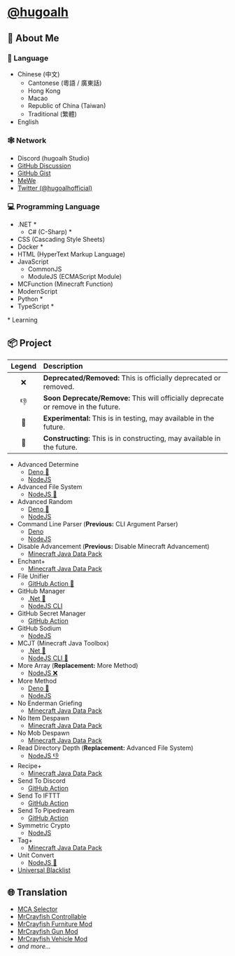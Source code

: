 # [@hugoalh](https://github.com/hugoalh)

## 🧐 About Me

### 💬 Language

- Chinese (中文)
  - Cantonese (粵語 / 廣東話)
  - Hong Kong
  - Macao
  - Republic of China (Taiwan)
  - Traditional (繁體)
- English

### 🕸 Network

- Discord (hugoalh Studio)
- [GitHub Discussion](https://github.com/hugoalh/hugoalh/discussions)
- [GitHub Gist](https://gist.github.com/hugoalh)
- [MeWe](https://mewe.com/i/hugoalh)
- [Twitter (@hugoalhofficial)](https://twitter.com/hugoalhofficial)

### 💻 Programming Language

- .NET \*
  - C# (C-Sharp) \*
- CSS (Cascading Style Sheets)
- Docker \*
- HTML (HyperText Markup Language)
- JavaScript
  - CommonJS
  - ModuleJS (ECMAScript Module)
- MCFunction (Minecraft Function)
- ModernScript
- Python \*
- TypeScript \*

\* Learning

## 📦 Project

| **Legend** | **Description** |
|:-:|:--|
| ❌ | **Deprecated/Removed:** This is officially deprecated or removed. |
| 👎 | **Soon Deprecate/Remove:** This will officially deprecate or remove in the future. |
| 🧪 | **Experimental:** This is in testing, may available in the future. |
| 🚧 | **Constructing:** This is in constructing, may available in the future. |

- Advanced Determine
  - [Deno 🚧](https://github.com/hugoalh-studio/advanced-determine-deno)
  - [NodeJS](https://github.com/hugoalh-studio/advanced-determine-nodejs)
- Advanced File System
  - [NodeJS 🚧](https://github.com/hugoalh-studio/advanced-file-system-nodejs)
- Advanced Random
  - [Deno 🚧](https://github.com/hugoalh-studio/advanced-random-deno)
  - [NodeJS](https://github.com/hugoalh-studio/advanced-random-nodejs)
- Command Line Parser (**Previous:** CLI Argument Parser)
  - [Deno](https://github.com/hugoalh-studio/command-line-parser-deno)
  - [NodeJS](https://github.com/hugoalh-studio/command-line-parser-nodejs)
- Disable Advancement (**Previous:** Disable Minecraft Advancement)
  - [Minecraft Java Data Pack](https://github.com/hugoalh-studio/disable-advancement-mcjdp)
- Enchant+
  - [Minecraft Java Data Pack](https://github.com/hugoalh-studio/enchant-plus-mcjdp)
- File Unifier
  - [GitHub Action 🚧](https://github.com/hugoalh/file-unifier-ghaction)
- GitHub Manager
  - [.Net 🚧](https://github.com/hugoalh-studio/github-manager-dotnet)
  - [NodeJS CLI](https://github.com/hugoalh-studio/github-manager-nodejscli)
- GitHub Secret Manager
  - [GitHub Action](https://github.com/hugoalh/GitHubAction.GitHubSecretManager)
- GitHub Sodium
  - [NodeJS](https://github.com/hugoalh-studio/github-sodium-nodejs)
- MCJT (Minecraft Java Toolbox)
  - [.Net 🚧](https://github.com/hugoalh-studio/minecraft-java-toolbox-dotnet)
  - [NodeJS CLI 🚧](https://github.com/hugoalh-studio/minecraft-java-toolbox-nodejscli)
- More Array (**Replacement:** More Method)
  - [NodeJS ❌](https://github.com/hugoalh-studio/more-array-nodejs) 
- More Method
  - [Deno 🚧](https://github.com/hugoalh-studio/more-method-deno)
  - [NodeJS](https://github.com/hugoalh-studio/more-method-nodejs)
- No Enderman Griefing
  - [Minecraft Java Data Pack](https://github.com/hugoalh-studio/no-enderman-griefing-mcjdp)
- No Item Despawn
  - [Minecraft Java Data Pack](https://github.com/hugoalh-studio/no-item-despawn-mcjdp)
- No Mob Despawn
  - [Minecraft Java Data Pack](https://github.com/hugoalh-studio/no-mob-despawn-mcjdp)
- Read Directory Depth (**Replacement:** Advanced File System)
  - [NodeJS 👎](https://github.com/hugoalh-studio/read-directory-depth-nodejs)
- Recipe+
  - [Minecraft Java Data Pack](https://github.com/hugoalh-studio/recipe-plus-mcjdp)
- Send To Discord
  - [GitHub Action](https://github.com/hugoalh/GitHubAction.SendToDiscord)
- Send To IFTTT
  - [GitHub Action](https://github.com/hugoalh/GitHubAction.SendToIFTTT)
- Send To Pipedream
  - [GitHub Action](https://github.com/hugoalh/GitHubAction.SendToPipedream)
- Symmetric Crypto
  - [NodeJS](https://github.com/hugoalh-studio/symmetric-crypto-nodejs)
- Tag+
  - [Minecraft Java Data Pack](https://github.com/hugoalh-studio-studio/tag-plus-mcjdp)
- Unit Convert
  - [NodeJS 🚧](https://github.com/hugoalh-studio/unit-convert-nodejs)
- [Universal Blacklist](https://github.com/hugoalh-studio/universal-blacklist)

## 🌐 Translation

- [MCA Selector](https://github.com/Querz/mcaselector)
- [MrCrayfish Controllable](https://github.com/MrCrayfish/Controllable)
- [MrCrayfish Furniture Mod](https://github.com/MrCrayfish/MrCrayfishFurnitureMod)
- [MrCrayfish Gun Mod](https://github.com/MrCrayfish/MrCrayfishGunMod)
- [MrCrayfish Vehicle Mod](https://github.com/MrCrayfish/MrCrayfishVehicleMod)
- *and more...*
